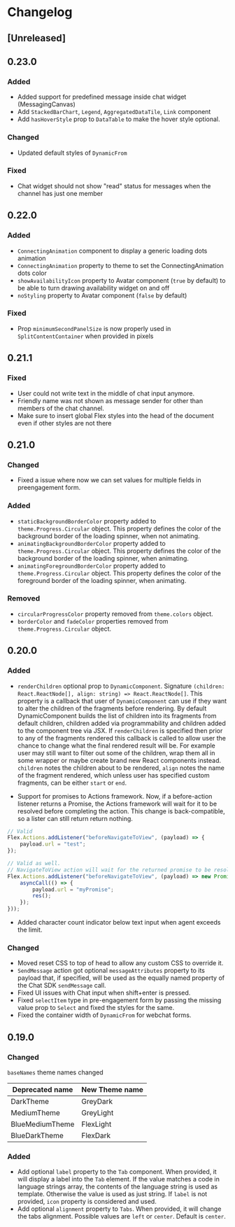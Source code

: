 # Changelog

## [Unreleased]

## 0.23.0

### Added
- Added support for predefined message inside chat widget (MessagingCanvas)
- Add `StackedBarChart`, `Legend`, `AggregatedDataTile`, `Link` component
- Add `hasHoverStyle` prop to `DataTable` to make the hover style optional.

### Changed
- Updated default styles of `DynamicFrom`

### Fixed
- Chat widget should not show "read" status for messages when the channel has just one member

## 0.22.0

### Added
- `ConnectingAnimation` component to display a generic loading dots animation
- `ConnectingAnimation` property to theme to set the ConnectingAnimation dots color
- `showAvailabilityIcon` property to Avatar component (`true` by default) to be able to turn drawing availability widget on and off
- `noStyling` property to Avatar component (`false` by default)

### Fixed
- Prop `minimumSecondPanelSize` is now properly used in `SplitContentContainer` when provided in pixels

## 0.21.1
### Fixed
- User could not write text in the middle of chat input anymore.
- Friendly name was not shown as message sender for other than members of the chat channel.
- Make sure to insert global Flex styles into the head of the document even if other styles are not there

## 0.21.0
### Changed
- Fixed a issue where now we can set values for multiple fields in preengagement form.

### Added
- `staticBackgroundBorderColor` property added to `theme.Progress.Circular` object.
This property defines the color of the background border of the loading spinner, when not animating.
- `animatingBackgroundBorderColor` property added to `theme.Progress.Circular` object.
This property defines the color of the background border of the loading spinner, when animating.
- `animatingForegroundBorderColor` property added to `theme.Progress.Circular` object.
This property defines the color of the foreground border of the loading spinner, when animating.

### Removed
- `circularProgressColor` property removed from `theme.colors` object.
- `borderColor` and `fadeColor` properties removed from `theme.Progress.Circular` object.

## 0.20.0
### Added

- `renderChildren` optional prop to `DynamicComponent`. Signature `(children: React.ReactNode[], align: string) => React.ReactNode[]`. This property is a callback that user
of `DynamicComponent` can use if they want to alter the children of the fragments before rendering. By default DynamicComponent builds the list of children into its fragments from default children, children added via programmability and children added to the component tree via JSX. If `renderChildren` is specified then prior to any of the fragments rendered this callback is called to allow user the chance to change what the final rendered result will be. For example user may still want to filter out some of the children, wrap them all in some wrapper or maybe create brand new React components instead. `children` notes the children about to be rendered, `align` notes the name of the fragment rendered, which unless user has specified custom fragments, can be either `start` or `end`.


- Support for promises to Actions framework.
Now, if a before-action listener returns a Promise, the Actions framework will wait for it to be resolved before completing the action.
This change is back-compatible, so a lister can still return return nothing.

````javascript
// Valid
Flex.Actions.addListener("beforeNavigateToView", (payload) => {
    payload.url = "test";
});

// Valid as well.
// NavigateToView action will wait for the returned promise to be resolved.
Flex.Actions.addListener("beforeNavigateToView", (payload) => new Promise(res => {
    asyncCall(() => {
        payload.url = "myPromise";
        res();
    });
}));
````

- Added character count indicator below text input when agent exceeds the limit.

### Changed

- Moved reset CSS to top of head to allow any custom CSS to override it.
- `SendMessage` action got optional `messageAttributes` property to its payload that, if specified, will be used as the equally named property of the Chat SDK `sendMessage` call.
- Fixed UI issues with Chat input when shift+enter is pressed.
- Fixed `selectItem` type in pre-engagement form by passing the missing value prop to `Select` and fixed the styles for the same.
- Fixed the container width of `DynamicFrom` for webchat forms.


## 0.19.0

### Changed

`baseNames` theme names changed

| Deprecated name | New Theme name |
| --------------- | -------------- |
| DarkTheme       | GreyDark       |
| MediumTheme     | GreyLight      |
| BlueMediumTheme | FlexLight      |
| BlueDarkTheme   | FlexDark       |

### Added
- Add optional `label` property to the `Tab` component. When provided, it will display a label into the `Tab` element. If the value matches a code in language strings array, the contents of the language string is used as template. Otherwise the value is used as just string. If `label` is not provided, `icon` property is considered and used.
- Add optional `alignment` property to `Tabs`. When provided, it will change the tabs alignment. Possible values are `left` or `center`. Default is `center`.

